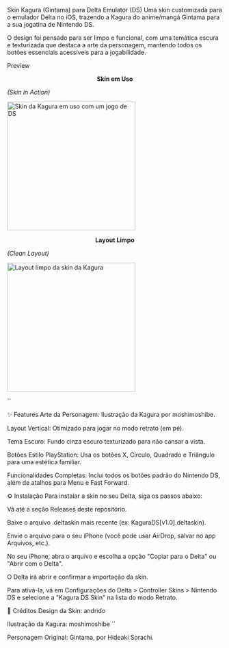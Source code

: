 Skin Kagura (Gintama) para Delta Emulator (DS)
Uma skin customizada para o emulador Delta no iOS, trazendo a Kagura do anime/mangá Gintama para a sua jogatina de Nintendo DS.

O design foi pensado para ser limpo e funcional, com uma temática escura e texturizada que destaca a arte da personagem, mantendo todos os botões essenciais acessíveis para a jogabilidade.

Preview
<p align="center">
<strong>Skin em Uso</strong>



<em>(Skin in Action)</em>



<img src="https://imgur.com/a/q15Tjms" alt="Skin da Kagura em uso com um jogo de DS" width="300"/>
</p>

<p align="center">
<strong>Layout Limpo</strong>



<em>(Clean Layout)</em>



<img src="https://imgur.com/a/eKmUoZl" alt="Layout limpo da skin da Kagura" width="300"/>
</p>

``

✨ Features
Arte da Personagem: Ilustração da Kagura por moshimoshibe.

Layout Vertical: Otimizado para jogar no modo retrato (em pé).

Tema Escuro: Fundo cinza escuro texturizado para não cansar a vista.

Botões Estilo PlayStation: Usa os botões X, Círculo, Quadrado e Triângulo para uma estética familiar.

Funcionalidades Completas: Inclui todos os botões padrão do Nintendo DS, além de atalhos para Menu e Fast Forward.

⚙️ Instalação
Para instalar a skin no seu Delta, siga os passos abaixo:

Vá até a seção Releases deste repositório.

Baixe o arquivo .deltaskin mais recente (ex: KaguraDS[v1.0].deltaskin).

Envie o arquivo para o seu iPhone (você pode usar AirDrop, salvar no app Arquivos, etc.).

No seu iPhone, abra o arquivo e escolha a opção "Copiar para o Delta" ou "Abrir com o Delta".

O Delta irá abrir e confirmar a importação da skin.

Para ativá-la, vá em Configurações do Delta > Controller Skins > Nintendo DS e selecione a "Kagura DS Skin" na lista do modo Retrato.

📝 Créditos
Design da Skin: andrido

Ilustração da Kagura: moshimoshibe ``

Personagem Original: Gintama, por Hideaki Sorachi.

